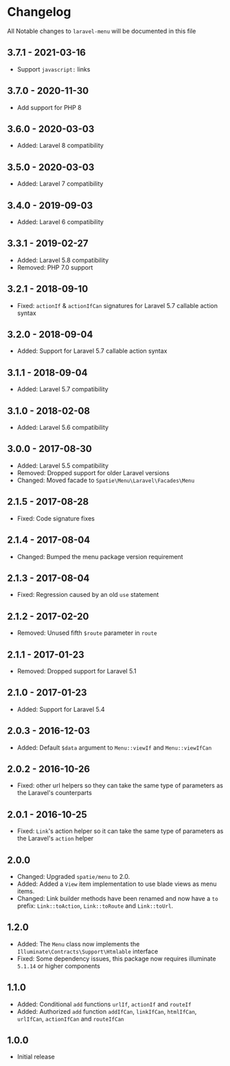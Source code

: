 # Changelog

All Notable changes to `laravel-menu` will be documented in this file

## 3.7.1 - 2021-03-16
- Support `javascript:` links

## 3.7.0 - 2020-11-30
- Add support for PHP 8

## 3.6.0 - 2020-03-03
- Added: Laravel 8 compatibility

## 3.5.0 - 2020-03-03
- Added: Laravel 7 compatibility

## 3.4.0 - 2019-09-03
- Added: Laravel 6 compatibility

## 3.3.1 - 2019-02-27
- Added: Laravel 5.8 compatibility
- Removed: PHP 7.0 support

## 3.2.1 - 2018-09-10
- Fixed: `actionIf` & `actionIfCan` signatures for Laravel 5.7 callable action syntax

## 3.2.0 - 2018-09-04
- Added: Support for Laravel 5.7 callable action syntax

## 3.1.1 - 2018-09-04
- Added: Laravel 5.7 compatibility

## 3.1.0 - 2018-02-08
- Added: Laravel 5.6 compatibility

## 3.0.0 - 2017-08-30
- Added: Laravel 5.5 compatibility
- Removed: Dropped support for older Laravel versions
- Changed: Moved facade to `Spatie\Menu\Laravel\Facades\Menu`

## 2.1.5 - 2017-08-28
- Fixed: Code signature fixes

## 2.1.4 - 2017-08-04
- Changed: Bumped the menu package version requirement

## 2.1.3 - 2017-08-04
- Fixed: Regression caused by an old `use` statement

## 2.1.2 - 2017-02-20
- Removed: Unused fifth `$route` parameter in `route`

## 2.1.1 - 2017-01-23
- Removed: Dropped support for Laravel 5.1

## 2.1.0 - 2017-01-23
- Added: Support for Laravel 5.4

## 2.0.3 - 2016-12-03
- Added: Default `$data` argument to `Menu::viewIf` and `Menu::viewIfCan`

## 2.0.2 - 2016-10-26
- Fixed: other url helpers so they can take the same type of parameters as the Laravel's counterparts

## 2.0.1 - 2016-10-25
- Fixed: `Link`'s action helper so it can take the same type of parameters as the Laravel's `action` helper

## 2.0.0
- Changed: Upgraded `spatie/menu` to 2.0.
- Added: Added a `View` item implementation to use blade views as menu items.
- Changed: Link builder methods have been renamed and now have a `to` prefix: `Link::toAction`, `Link::toRoute` and `Link::toUrl`.

## 1.2.0
- Added: The `Menu` class now implements the `Illuminate\Contracts\Support\Htmlable` interface
- Fixed: Some dependency issues, this package now requires illuminate `5.1.14` or higher components

## 1.1.0
- Added: Conditional `add` functions `urlIf`, `actionIf` and `routeIf`
- Added: Authorized `add` function `addIfCan`, `linkIfCan`, `htmlIfCan`, `urlIfCan`, `actionIfCan` and `routeIfCan`

## 1.0.0
- Initial release
